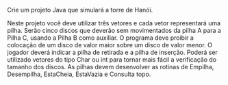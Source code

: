 Crie um projeto Java que simulará a torre de Hanói.

Neste projeto você deve utilizar três vetores e cada vetor representará uma pilha.
Serão cinco discos que deverão sem movimentados da pilha A para a Pilha C, usando a Pilha B como auxiliar.
O programa deve proibir a colocação de um disco de valor maior sobre um disco de valor menor.
O jogador deverá indicar a pilha de retirada e a pilha de inserção.
Poderá ser utilizado vetores do tipo Char  ou int para tornar mais fácil a verificação do tamanho dos discos.
As pilhas devem desenvolver as rotinas de Empilha, Desempilha, EstaCheia, EstaVazia e Consulta topo.